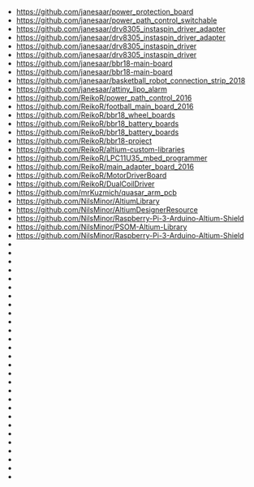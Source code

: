 - https://github.com/janesaar/power_protection_board
- https://github.com/janesaar/power_path_control_switchable
- https://github.com/janesaar/drv8305_instaspin_driver_adapter
- https://github.com/janesaar/drv8305_instaspin_driver_adapter
- https://github.com/janesaar/drv8305_instaspin_driver
- https://github.com/janesaar/drv8305_instaspin_driver
- https://github.com/janesaar/bbr18-main-board
- https://github.com/janesaar/bbr18-main-board
- https://github.com/janesaar/basketball_robot_connection_strip_2018
- https://github.com/janesaar/attiny_lipo_alarm
- https://github.com/ReikoR/power_path_control_2016
- https://github.com/ReikoR/football_main_board_2016
- https://github.com/ReikoR/bbr18_wheel_boards
- https://github.com/ReikoR/bbr18_battery_boards
- https://github.com/ReikoR/bbr18_battery_boards
- https://github.com/ReikoR/bbr18-project
- https://github.com/ReikoR/altium-custom-libraries
- https://github.com/ReikoR/LPC11U35_mbed_programmer
- https://github.com/ReikoR/main_adapter_board_2016
- https://github.com/ReikoR/MotorDriverBoard
- https://github.com/ReikoR/DualCoilDriver
- https://github.com/mrKuzmich/quasar_arm_pcb
- https://github.com/NilsMinor/AltiumLibrary
- https://github.com/NilsMinor/AltiumDesignerResource
- https://github.com/NilsMinor/Raspberry-Pi-3-Arduino-Altium-Shield
- https://github.com/NilsMinor/PSOM-Altium-Library
- https://github.com/NilsMinor/Raspberry-Pi-3-Arduino-Altium-Shield
- 
- 
- 
- 
- 
- 
- 
- 
- 
- 
- 
- 
- 
- 
- 
- 
- 
- 
- 
- 
- 
- 
- 
- 
- 
- 
- 
- 